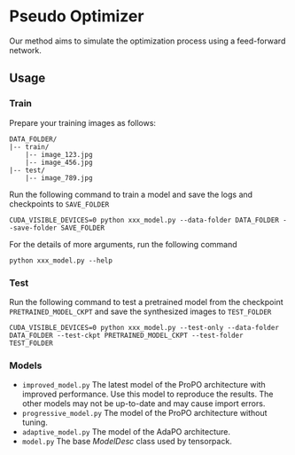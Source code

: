 # Pseudo Optimizer
Our method aims to simulate the optimization process using a feed-forward network.


## Usage

### Train
Prepare your training images as follows:
```
DATA_FOLDER/
|-- train/
    |-- image_123.jpg
    |-- image_456.jpg
|-- test/
    |-- image_789.jpg
```


Run the following command to train a model and save the logs and checkpoints to `SAVE_FOLDER`
```
CUDA_VISIBLE_DEVICES=0 python xxx_model.py --data-folder DATA_FOLDER --save-folder SAVE_FOLDER
```

For the details of more arguments, run the following command
```
python xxx_model.py --help
```

### Test

Run the following command to test a pretrained model from the checkpoint `PRETRAINED_MODEL_CKPT` and save the synthesized images to `TEST_FOLDER`
```
CUDA_VISIBLE_DEVICES=0 python xxx_model.py --test-only --data-folder DATA_FOLDER --test-ckpt PRETRAINED_MODEL_CKPT --test-folder TEST_FOLDER
```

### Models

* `improved_model.py` The latest model of the ProPO architecture with improved performance. Use this model to reproduce the results. The other models may not be up-to-date and may cause import errors.
* `progressive_model.py` The model of the ProPO architecture without tuning.
* `adaptive_model.py` The model of the AdaPO architecture.
* `model.py` The base _ModelDesc_ class used by tensorpack.
